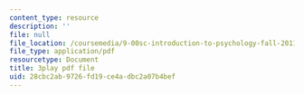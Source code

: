 ```yaml
---
content_type: resource
description: ''
file: null
file_location: /coursemedia/9-00sc-introduction-to-psychology-fall-2011/28cbc2ab9726fd19ce4adbc2a07b4bef_v4ur5mna060.pdf
file_type: application/pdf
resourcetype: Document
title: 3play pdf file
uid: 28cbc2ab-9726-fd19-ce4a-dbc2a07b4bef
---
```

